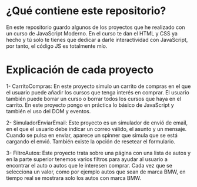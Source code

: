 # ¿Qué contiene este repositorio?

En este repositorio guardo algunos de los proyectos que he realizado con un curso de JavaScript Moderno. En el curso te dan el HTML y CSS ya hecho y tú solo te tienes que dedicar a darle interactividad con JavaScript, por tanto, el código JS es totalmente mío.

# Explicación de cada proyecto

1- CarritoCompras: En este proyecto simulo un carrito de compras en el que el usuario puede añadir los cursos que tenga interés en comprar. El usuario también puede borrar un curso o borrar todos los cursos que haya en el carrito. En este proyecto pongo en práctica lo básico de JavaScript y también el uso del DOM y eventos.

2- SimuladorEnviarEmail: Este proyecto es un simulador de envió de email, en el que el usuario debe indicar un correo válido, el asunto y un mensaje. Cuando se pulsa en enviar, aparece un spinner que simula que se está cargando el envió. También existe la opción de resetear el formulario.

3- FiltroAutos: Este proyecto trata sobre una página con una lista de autos y en la parte superior tenemos varios filtros para ayudar al usuario a encontrar el auto o autos que le interesen comprar. Cada vez que se selecciona un valor, como por ejemplo autos que sean de marca BMW, en tiempo real se mostrara solo los autos con marca BMW.
